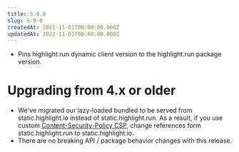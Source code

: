 ```yaml
---
title: 5.0.0
slug: 5-0-0
createdAt: 2022-11-01T00:00:00.000Z
updatedAt: 2022-11-01T00:00:00.000Z
---
```


-   Pins highlight.run dynamic client version to the highlight.run package version.

# Upgrading from 4.x or older

-   We've migrated our lazy-loaded bundled to be served from static.highlight.io instead of static.highlight.run. As a result, if you use custom [Content-Security-Policy CSP](/tips/content-security-policy), change references form static.highlight.run to static.highlight.io.
-   There are no breaking API / package behavior changes with this release.
